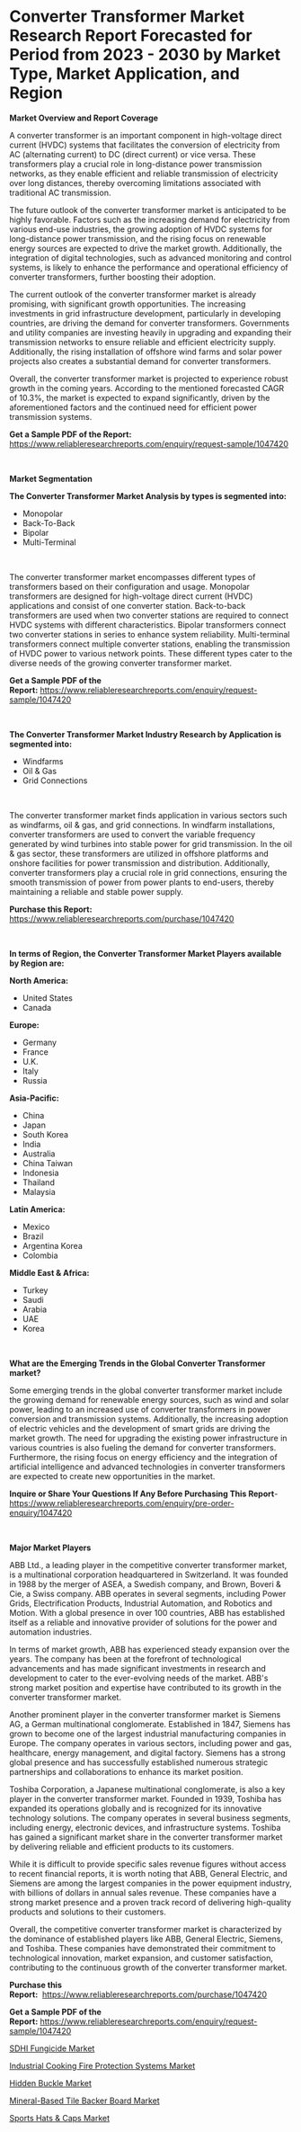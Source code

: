 <p><h1>Converter Transformer Market Research Report Forecasted for Period from 2023 -  2030 by Market Type, Market Application, and Region</h1></p><p><strong>Market Overview and Report Coverage</strong></p>
<p><p>A converter transformer is an important component in high-voltage direct current (HVDC) systems that facilitates the conversion of electricity from AC (alternating current) to DC (direct current) or vice versa. These transformers play a crucial role in long-distance power transmission networks, as they enable efficient and reliable transmission of electricity over long distances, thereby overcoming limitations associated with traditional AC transmission.</p><p>The future outlook of the converter transformer market is anticipated to be highly favorable. Factors such as the increasing demand for electricity from various end-use industries, the growing adoption of HVDC systems for long-distance power transmission, and the rising focus on renewable energy sources are expected to drive the market growth. Additionally, the integration of digital technologies, such as advanced monitoring and control systems, is likely to enhance the performance and operational efficiency of converter transformers, further boosting their adoption.</p><p>The current outlook of the converter transformer market is already promising, with significant growth opportunities. The increasing investments in grid infrastructure development, particularly in developing countries, are driving the demand for converter transformers. Governments and utility companies are investing heavily in upgrading and expanding their transmission networks to ensure reliable and efficient electricity supply. Additionally, the rising installation of offshore wind farms and solar power projects also creates a substantial demand for converter transformers.</p><p>Overall, the converter transformer market is projected to experience robust growth in the coming years. According to the mentioned forecasted CAGR of 10.3%, the market is expected to expand significantly, driven by the aforementioned factors and the continued need for efficient power transmission systems.</p></p>
<p><strong>Get a Sample PDF of the Report:</strong> <a href="https://www.reliableresearchreports.com/enquiry/request-sample/1047420">https://www.reliableresearchreports.com/enquiry/request-sample/1047420</a></p>
<p>&nbsp;</p>
<p><strong>Market Segmentation</strong></p>
<p><strong>The Converter Transformer Market Analysis by types is segmented into:</strong></p>
<p><ul><li>Monopolar</li><li>Back-To-Back</li><li>Bipolar</li><li>Multi-Terminal</li></ul></p>
<p>&nbsp;</p>
<p><p>The converter transformer market encompasses different types of transformers based on their configuration and usage. Monopolar transformers are designed for high-voltage direct current (HVDC) applications and consist of one converter station. Back-to-back transformers are used when two converter stations are required to connect HVDC systems with different characteristics. Bipolar transformers connect two converter stations in series to enhance system reliability. Multi-terminal transformers connect multiple converter stations, enabling the transmission of HVDC power to various network points. These different types cater to the diverse needs of the growing converter transformer market.</p></p>
<p><strong>Get a Sample PDF of the Report:</strong>&nbsp;<a href="https://www.reliableresearchreports.com/enquiry/request-sample/1047420">https://www.reliableresearchreports.com/enquiry/request-sample/1047420</a></p>
<p>&nbsp;</p>
<p><strong>The Converter Transformer Market Industry Research by Application is segmented into:</strong></p>
<p><ul><li>Windfarms</li><li>Oil & Gas</li><li>Grid Connections</li></ul></p>
<p>&nbsp;</p>
<p><p>The converter transformer market finds application in various sectors such as windfarms, oil & gas, and grid connections. In windfarm installations, converter transformers are used to convert the variable frequency generated by wind turbines into stable power for grid transmission. In the oil & gas sector, these transformers are utilized in offshore platforms and onshore facilities for power transmission and distribution. Additionally, converter transformers play a crucial role in grid connections, ensuring the smooth transmission of power from power plants to end-users, thereby maintaining a reliable and stable power supply.</p></p>
<p><strong>Purchase this Report:</strong>&nbsp; <a href="https://www.reliableresearchreports.com/purchase/1047420">https://www.reliableresearchreports.com/purchase/1047420</a></p>
<p>&nbsp;</p>
<p><strong>In terms of Region, the Converter Transformer Market Players available by Region are:</strong></p>
<p>
    <p> <strong> North America: </strong>
        <ul>
            <li>United States</li>
            <li>Canada</li>
        </ul>
        </p> 
    <p> <strong> Europe: </strong>
        <ul>
            <li>Germany</li>
            <li>France</li>
            <li>U.K.</li>
            <li>Italy</li>
            <li>Russia</li>
        </ul>
        </p> 
    <p> <strong> Asia-Pacific: </strong>
        <ul>
            <li>China</li>
            <li>Japan</li>
            <li>South Korea</li>
            <li>India</li>
            <li>Australia</li>
            <li>China Taiwan</li>
            <li>Indonesia</li>
            <li>Thailand</li>
            <li>Malaysia</li>
        </ul>
        </p> 
    <p> <strong> Latin America: </strong>
        <ul>
            <li>Mexico</li>
            <li>Brazil</li>
            <li>Argentina Korea</li>
            <li>Colombia</li>
        </ul>
        </p> 
    <p> <strong> Middle East & Africa: </strong>
        <ul>
            <li>Turkey</li>
            <li>Saudi</li>
            <li>Arabia</li>
            <li>UAE</li>
            <li>Korea</li>
        </ul>
    </p>
    </p>
<p>&nbsp;</p>
<p><strong>What are the Emerging Trends in the Global Converter Transformer market?</strong></p>
<p><p>Some emerging trends in the global converter transformer market include the growing demand for renewable energy sources, such as wind and solar power, leading to an increased use of converter transformers in power conversion and transmission systems. Additionally, the increasing adoption of electric vehicles and the development of smart grids are driving the market growth. The need for upgrading the existing power infrastructure in various countries is also fueling the demand for converter transformers. Furthermore, the rising focus on energy efficiency and the integration of artificial intelligence and advanced technologies in converter transformers are expected to create new opportunities in the market.</p></p>
<p><strong>Inquire or Share Your Questions If Any Before Purchasing This Report</strong>- <a href="https://www.reliableresearchreports.com/enquiry/pre-order-enquiry/1047420">https://www.reliableresearchreports.com/enquiry/pre-order-enquiry/1047420</a></p>
<p>&nbsp;</p>
<p><strong>Major Market Players</strong></p>
<p><p>ABB Ltd., a leading player in the competitive converter transformer market, is a multinational corporation headquartered in Switzerland. It was founded in 1988 by the merger of ASEA, a Swedish company, and Brown, Boveri & Cie, a Swiss company. ABB operates in several segments, including Power Grids, Electrification Products, Industrial Automation, and Robotics and Motion. With a global presence in over 100 countries, ABB has established itself as a reliable and innovative provider of solutions for the power and automation industries.</p><p>In terms of market growth, ABB has experienced steady expansion over the years. The company has been at the forefront of technological advancements and has made significant investments in research and development to cater to the ever-evolving needs of the market. ABB's strong market position and expertise have contributed to its growth in the converter transformer market.</p><p>Another prominent player in the converter transformer market is Siemens AG, a German multinational conglomerate. Established in 1847, Siemens has grown to become one of the largest industrial manufacturing companies in Europe. The company operates in various sectors, including power and gas, healthcare, energy management, and digital factory. Siemens has a strong global presence and has successfully established numerous strategic partnerships and collaborations to enhance its market position.</p><p>Toshiba Corporation, a Japanese multinational conglomerate, is also a key player in the converter transformer market. Founded in 1939, Toshiba has expanded its operations globally and is recognized for its innovative technology solutions. The company operates in several business segments, including energy, electronic devices, and infrastructure systems. Toshiba has gained a significant market share in the converter transformer market by delivering reliable and efficient products to its customers.</p><p>While it is difficult to provide specific sales revenue figures without access to recent financial reports, it is worth noting that ABB, General Electric, and Siemens are among the largest companies in the power equipment industry, with billions of dollars in annual sales revenue. These companies have a strong market presence and a proven track record of delivering high-quality products and solutions to their customers.</p><p>Overall, the competitive converter transformer market is characterized by the dominance of established players like ABB, General Electric, Siemens, and Toshiba. These companies have demonstrated their commitment to technological innovation, market expansion, and customer satisfaction, contributing to the continuous growth of the converter transformer market.</p></p>
<p><strong>Purchase this Report:</strong>&nbsp;&nbsp;<a href="https://www.reliableresearchreports.com/purchase/1047420">https://www.reliableresearchreports.com/purchase/1047420</a></p>
<p></p>
<p><strong>Get a Sample PDF of the Report:</strong>&nbsp;<a href="https://www.reliableresearchreports.com/enquiry/request-sample/1047420">https://www.reliableresearchreports.com/enquiry/request-sample/1047420</a></p>
<p><p><a href="https://github.com/santosh758595/Market-Research-Report-List-1/blob/main/sdhi-fungicide-market.md">SDHI Fungicide Market</a></p><p><a href="https://github.com/Chiragrp25/Market-Research-Report-List-1/blob/main/industrial-cooking-fire-protection-systems-market.md">Industrial Cooking Fire Protection Systems Market</a></p><p><a href="https://medium.com/@kimberlymontgomery2004/hidden-buckle-market-research-report-its-history-and-forecast-2023-to-2030-03d970c1643a">Hidden Buckle Market</a></p><p><a href="https://www.linkedin.com/pulse/mineral-based-tile-backer-board-market-research-report-provides-5gi3e/">Mineral-Based Tile Backer Board Market</a></p><p><a href="https://www.linkedin.com/pulse/sports-hats-amp-caps-market-size-2023-2030-global-b8die/">Sports Hats & Caps Market</a></p></p>